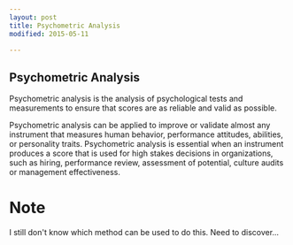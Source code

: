 ```yaml
---
layout: post
title: Psychometric Analysis
modified: 2015-05-11

---
```



## Psychometric Analysis

Psychometric analysis is the analysis of psychological tests and measurements to ensure that scores are as reliable and valid as possible.

Psychometric analysis can be applied to improve or validate almost any instrument that measures human behavior, performance attitudes, abilities, or personality traits. Psychometric analysis is essential when an instrument produces a score that is used for high stakes decisions in organizations, such as hiring, performance review, assessment of potential, culture audits or management effectiveness.

# Note
I  still don't know which method can be used to do this. Need to discover...
